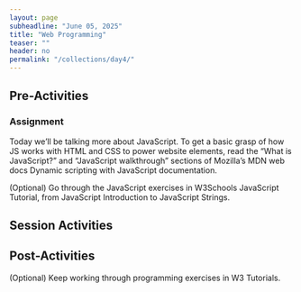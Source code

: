 ```yaml
---
layout: page
subheadline: "June 05, 2025"
title: "Web Programming"
teaser: ""
header: no
permalink: "/collections/day4/"
---
```

## Pre-Activities
### Assignment
Today we’ll be talking more about JavaScript. To get a basic grasp of how JS works with HTML and CSS to power website elements, read the “What is JavaScript?” and “JavaScript walkthrough” sections of Mozilla’s MDN web docs Dynamic scripting with JavaScript documentation.

(Optional) Go through the JavaScript exercises in W3Schools JavaScript Tutorial, from JavaScript Introduction to JavaScript Strings.

## Session Activities
## Post-Activities
(Optional) Keep working through programming exercises in W3 Tutorials.

